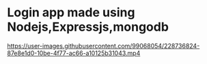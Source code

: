 # Login app made using Nodejs,Expressjs,mongodb


https://user-images.githubusercontent.com/99068054/228736824-87e8e1d0-10be-4f77-ac66-a10125b31043.mp4

